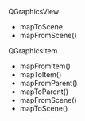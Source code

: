 

QGraphicsView
- mapToScene
- mapFromScene()

QGraphicsItem
- mapFromItem()
- mapToItem()
- mapFromParent()
- mapToParent()
- mapFromScene()
- mapToScene()
